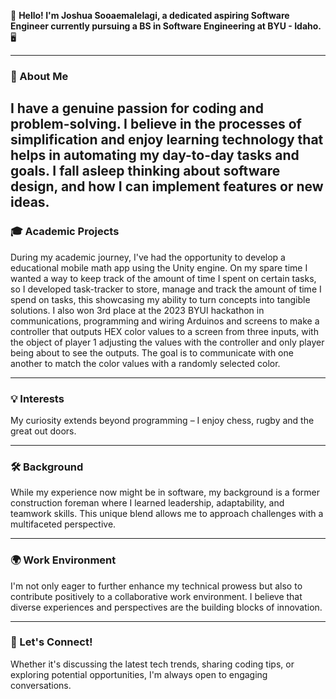 👋 **Hello! I'm Joshua Sooaemalelagi, a dedicated aspiring Software Engineer currently pursuing a BS in Software Engineering at BYU - Idaho.** 🖥️

---

### 🚀 About Me
I have a genuine passion for coding and problem-solving. I believe in the processes of simplification and enjoy learning technology that helps in automating my day-to-day tasks and goals. I fall asleep thinking about software design,  and how I can implement features or new ideas.
---

### 🎓 Academic Projects
During my academic journey, I've had the opportunity to develop a educational mobile math app using the Unity engine. On my spare time I wanted a way to keep track of the amount of time I spent on certain tasks, so I developed task-tracker to store, manage and track the amount of time I spend on tasks, this showcasing my ability to turn concepts into tangible solutions. I also won 3rd place at the 2023 BYUI hackathon in communications, programming and wiring Arduinos and screens to make a controller that outputs HEX color values to a screen from three inputs, with the object of player 1 adjusting the values with the controller and only player being about to see the outputs. The goal is to communicate with one another to match the color values with a randomly selected color.

---

### 💡 Interests
My curiosity extends beyond programming – I enjoy chess, rugby and the great out doors.

---

### 🛠️ Background
While my experience now might be in software, my background is a former construction foreman where I learned leadership, adaptability, and teamwork skills. This unique blend allows me to approach challenges with a multifaceted perspective.

---

### 🌍 Work Environment
I'm not only eager to further enhance my technical prowess but also to contribute positively to a collaborative work environment. I believe that diverse experiences and perspectives are the building blocks of innovation.

---

### 🌱 Let's Connect!
Whether it's discussing the latest tech trends, sharing coding tips, or exploring potential opportunities, I'm always open to engaging conversations.

